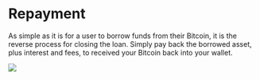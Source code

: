 # Repayment

As simple as it is for a user to borrow funds from their Bitcoin, it is the reverse process for closing the loan. Simply pay back the borrowed asset, plus interest and fees, to received your Bitcoin back into your wallet.

![](<../../.gitbook/assets/DLC.Link\_PaybackLoanSimple\_TechnicalFlow (1).png>)
